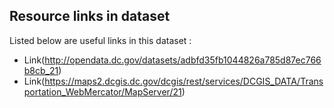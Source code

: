 ## Resource links in dataset 

Listed below are useful links in this dataset : 

* Link(http://opendata.dc.gov/datasets/adbfd35fb1044826a785d87ec766b8cb_21)
* Link(https://maps2.dcgis.dc.gov/dcgis/rest/services/DCGIS_DATA/Transportation_WebMercator/MapServer/21)
